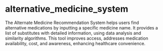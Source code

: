 # alternative_medicine_system
The Alternate Medicine Recommendation System helps users find alternative medications by inputting a specific medicine name. It provides a list of substitutes with detailed information, using data analysis and similarity algorithms. This tool improves access, addresses medication availability, cost, and awareness, enhancing healthcare convenience.
